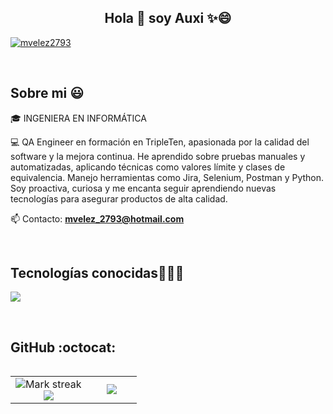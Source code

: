 <h2 align="center">Hola 👋  soy Auxi ✨😄 </h2> 
<p align="left">
<a href="www.linkedin.com/in/maria-auxiliadora-velez-mendoza" target="blank"><img align="center" src="https://img.shields.io/badge/LinkedIn-0077B5?style=for-the-badge&logo=linkedin&logoColor=white" alt="mvelez2793"/></a>
  </p>
<br>
<h2>Sobre mi 😃</h2>
<!--Intro start-->

<p align="left">
🎓 INGENIERA EN INFORMÁTICA

💻 QA Engineer en formación en TripleTen, apasionada por la calidad del software y la mejora continua. 
He aprendido sobre pruebas manuales y automatizadas, aplicando técnicas como valores límite y clases de equivalencia. 
Manejo herramientas como Jira, Selenium, Postman y Python. Soy proactiva, curiosa y me encanta seguir aprendiendo nuevas tecnologías para asegurar productos de alta calidad.

📫 Contacto: **mvelez_2793@hotmail.com**
<!--Intro end-->
  </p>
<br>

<h2 >Tecnologías conocidas👨🏻‍💻</h2>
<!--tech stack icons-->
<p align="left">
  <a href="https://skillicons.dev">
    <img src="https://skillicons.dev/icons?i=postman,git,github,selenium,mysql,androidstudio&perline=12" />
  </a>
</p>
<br>

<h2>GitHub :octocat:</h2>
<!--- stats & Trophy (start) -->
<p align="center">
  <!--- stats (start) -->
<table align="left">
<tr border="none">
<td width="60%" align="center">

<!--  <img  align="center"  src="https://github-readme-stats.vercel.app/api?username=mvelez2793&theme=dark&show_icons=true&count_private=true" />

  <br></br> -->
  
  <img  title="🔥 Get streak stats for your profile at git.io/streak-stats" alt="Mark streak" src="https://github-readme-streak-stats.herokuapp.com/?user=mvelez2793&theme=dark&hide_border=false" /> 
  <br>
  <img  align="center"  src="https://github-readme-stats.vercel.app/api?username=mvelez2793&theme=dark&show_icons=true&count_private=true" />
</td>

<td width="40%" align="center">
  <img  align="center"  src="https://github-readme-stats.anuraghazra1.vercel.app/api/top-langs/?username=mvelez2793&theme=dark&hide_border=false&no-bg=true&no-frame=true&langs_count=10"/>

  </td>
</tr></td>
</table>
<!--- stats (end) -->
